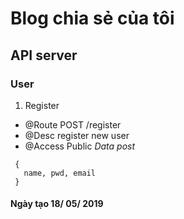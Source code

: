 # Blog chia sẻ của tôi 

## API server

### User
 1. Register
  * @Route POST /register
 * @Desc  register new user
 * @Access Public
 *Data post*
 ```
  {
    name, pwd, email
  }
 ```

#### Ngày tạo 18/ 05/ 2019